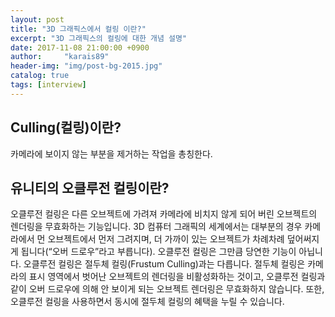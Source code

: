 ```yaml
---
layout: post
title: "3D 그래픽스에서 컬링 이란?"
excerpt: "3D 그래픽스의 컬링에 대한 개념 설명"
date: 2017-11-08 21:00:00 +0900
author:     "karais89"
header-img: "img/post-bg-2015.jpg"
catalog: true
tags: [interview]
---
```


## Culling(컬링)이란?

카메라에 보이지 않는 부분을 제거하는 작업을 총칭한다.

## 유니티의 오클루전 컬링이란?

오클루전 컬링은 다른 오브젝트에 가려져 카메라에 비치지 않게 되어 버린 오브젝트의 렌더링을 무효화하는 기능입니다. 3D 컴퓨터 그래픽의 세계에서는 대부분의 경우 카메라에서 먼 오브젝트에서 먼저 그려지며, 더 가까이 있는 오브젝트가 차례차례 덮어써지게 됩니다(“오버 드로우”라고 부릅니다). 오클루전 컬링은 그만큼 당연한 기능이 아닙니다. 오클루전 컬링은 절두체 컬링(Frustum Culling)과는 다릅니다. 절두체 컬링은 카메라의 표시 영역에서 벗어난 오브젝트의 렌더링을 비활성화하는 것이고, 오클루전 컬링과 같이 오버 드로우에 의해 안 보이게 되는 오브젝트 렌더링은 무효화하지 않습니다. 또한,오클루전 컬링을 사용하면서 동시에 절두체 컬링의 혜택을 누릴 수 있습니다.